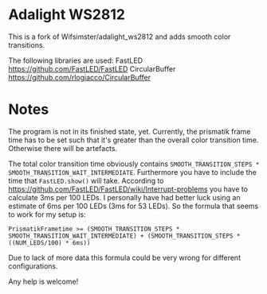 Adalight WS2812
===============

This is a fork of Wifsimster/adalight_ws2812 and adds smooth color transitions.

The following libraries are used:
FastLED https://github.com/FastLED/FastLED
CircularBuffer https://github.com/rlogiacco/CircularBuffer


Notes
===============
The program is not in its finished state, yet.
Currently, the prismatik frame time has to be set such that it's greater than the overall color transition time. Otherwise there will be artefacts.

The total color transition time obviously contains `SMOOTH_TRANSITION_STEPS * SMOOTH_TRANSITION_WAIT_INTERMEDIATE`.
Furthermore you have to include the time that `FastLED.show()` will take. According to https://github.com/FastLED/FastLED/wiki/Interrupt-problems you have to calculate 3ms per 100 LEDs. I personally have had better luck using an estimate of 6ms per 100 LEDs (3ms for 53 LEDs). So the formula that seems to work for my setup is: 
```
PrismatikFrametime >= (SMOOTH_TRANSITION_STEPS * SMOOTH_TRANSITION_WAIT_INTERMEDIATE) + (SMOOTH_TRANSITION_STEPS * ((NUM_LEDS/100) * 6ms))
```

Due to lack of more data this formula could be very wrong for different configurations.

Any help is welcome!